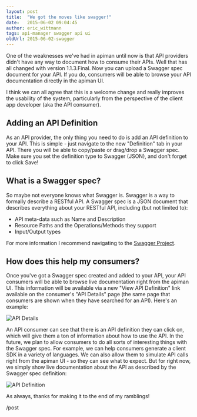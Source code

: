 ```yaml
---
layout: post
title:  "We got the moves like swagger!"
date:   2015-06-02 09:04:45
author: eric_wittmann
tags: api-manager swagger api ui
oldUrl: 2015-06-02-swagger
---
```


One of the weaknesses we've had in apiman until now is that API providers didn't have
any way to document how to consume their APIs.  Well that has all changed with version
1.1.3.Final.  Now you can upload a Swagger spec document for your API.  If you do,
consumers will be able to browse your API documentation directly in the apiman UI.

I think we can all agree that this is a welcome change and really improves the usability
of the system, particularly from the perspective of the client app developer (aka the
API consumer).

<!--more-->

## Adding an API Definition
As an API provider, the only thing you need to do is add an API definition to your
API.  This is simple - just navigate to the new "Definition" tab in your API.
There you will be able to copy/paste or drag/drop a Swagger spec.  Make sure you set the
definition type to Swagger (JSON), and don't forget to click Save!

## What is a Swagger spec?
So maybe not everyone knows what Swagger is.  Swagger is a way to formally describe a
RESTful API.  A Swagger spec is a JSON document that describes everything
about your RESTful API, including (but not limited to):

* API meta-data such as Name and Description
* Resource Paths and the Operations/Methods they support
* Input/Output types

For more information I recommend navigating to the [Swagger Project](https://swagger.io/).

## How does this help my consumers?
Once you've got a Swagger spec created and added to your API, your API
consumers will be able to browse live documentation right from the apiman UI.  This
information will be available via a new "View API Definition" link available on
the consumer's "API Details" page (the same page that consumers are shown when
they have searched for an API).  Here's an example:

![API Details](/blog/images/2015-06-02/api-details.png)

An API consumer can see that there is an API definition they can click on, which
will give them a ton of information about how to use the API.  In the future, we
plan to allow consumers to do all sorts of interesting things with the Swagger spec.
For example, we can help consumers generate a client SDK in a variety of languages.
We can also allow them to simulate API calls right from the apiman UI - so they can
see what to expect.  But for right now, we simply show live documentation about the
API as described by the Swagger spec definition:


![API Definition](/blog/images/2015-06-02/api-definition.png)


As always, thanks for making it to the end of my ramblings!

/post
